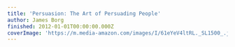 ```yaml
---
title: 'Persuasion: The Art of Persuading People'
author: James Borg
finished: 2012-01-01T00:00:00.000Z
coverImage: 'https://m.media-amazon.com/images/I/61eYeV4ltRL._SL1500_.jpg'
---
```

